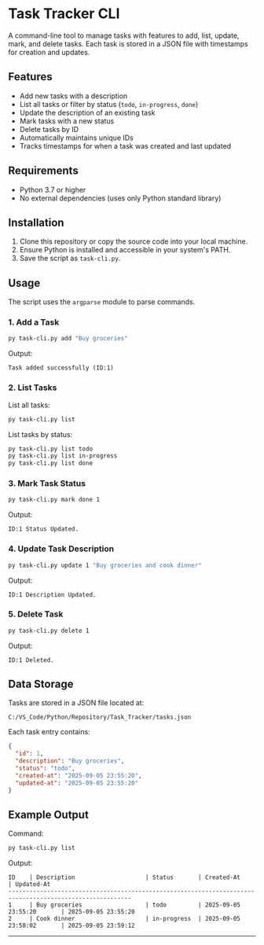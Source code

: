 # Task Tracker CLI

A command-line tool to manage tasks with features to add, list, update, mark, and delete tasks. Each task is stored in a JSON file with timestamps for creation and updates.

## Features

* Add new tasks with a description
* List all tasks or filter by status (`todo`, `in-progress`, `done`)
* Update the description of an existing task
* Mark tasks with a new status
* Delete tasks by ID
* Automatically maintains unique IDs
* Tracks timestamps for when a task was created and last updated

## Requirements

* Python 3.7 or higher
* No external dependencies (uses only Python standard library)

## Installation

1. Clone this repository or copy the source code into your local machine.
2. Ensure Python is installed and accessible in your system's PATH.
3. Save the script as `task-cli.py`.

## Usage

The script uses the `argparse` module to parse commands.

### 1. Add a Task

```bash
py task-cli.py add "Buy groceries"
```

Output:

```
Task added successfully (ID:1)
```

### 2. List Tasks

List all tasks:

```bash
py task-cli.py list
```

List tasks by status:

```bash
py task-cli.py list todo
py task-cli.py list in-progress
py task-cli.py list done
```

### 3. Mark Task Status

```bash
py task-cli.py mark done 1
```

Output:

```
ID:1 Status Updated.
```

### 4. Update Task Description

```bash
py task-cli.py update 1 "Buy groceries and cook dinner"
```

Output:

```
ID:1 Description Updated.
```

### 5. Delete Task

```bash
py task-cli.py delete 1
```

Output:

```
ID:1 Deleted.
```

## Data Storage

Tasks are stored in a JSON file located at:

```
C:/VS_Code/Python/Repository/Task_Tracker/tasks.json
```

Each task entry contains:

```json
{
  "id": 1,
  "description": "Buy groceries",
  "status": "todo",
  "created-at": "2025-09-05 23:55:20",
  "updated-at": "2025-09-05 23:55:20"
}
```

## Example Output

Command:

```bash
py task-cli.py list
```

Output:

```
ID    | Description                    | Status       | Created-At                | Updated-At
---------------------------------------------------------------------------------------------------------
1     | Buy groceries                  | todo         | 2025-09-05 23:55:20       | 2025-09-05 23:55:20
2     | Cook dinner                    | in-progress  | 2025-09-05 23:58:02       | 2025-09-05 23:59:12
```

---
